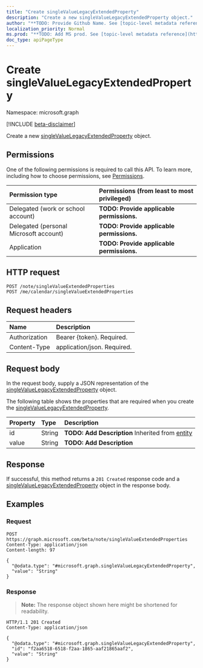 ```yaml
---
title: "Create singleValueLegacyExtendedProperty"
description: "Create a new singleValueLegacyExtendedProperty object."
author: "**TODO: Provide Github Name. See [topic-level metadata reference](https://msgo.azurewebsites.net/add/document/guidelines/metadata.html#topic-level-metadata)**"
localization_priority: Normal
ms.prod: "**TODO: Add MS prod. See [topic-level metadata reference](https://msgo.azurewebsites.net/add/document/guidelines/metadata.html#topic-level-metadata)**"
doc_type: apiPageType
---
```


# Create singleValueLegacyExtendedProperty
Namespace: microsoft.graph

[!INCLUDE [beta-disclaimer](../../includes/beta-disclaimer.md)]

Create a new [singleValueLegacyExtendedProperty](../resources/singlevaluelegacyextendedproperty.md) object.

## Permissions
One of the following permissions is required to call this API. To learn more, including how to choose permissions, see [Permissions](/graph/permissions-reference).

|Permission type|Permissions (from least to most privileged)|
|:---|:---|
|Delegated (work or school account)|**TODO: Provide applicable permissions.**|
|Delegated (personal Microsoft account)|**TODO: Provide applicable permissions.**|
|Application|**TODO: Provide applicable permissions.**|

## HTTP request

<!-- {
  "blockType": "ignored"
}
-->
``` http
POST /note/singleValueExtendedProperties
POST /me/calendar/singleValueExtendedProperties
```

## Request headers
|Name|Description|
|:---|:---|
|Authorization|Bearer {token}. Required.|
|Content-Type|application/json. Required.|

## Request body
In the request body, supply a JSON representation of the [singleValueLegacyExtendedProperty](../resources/singlevaluelegacyextendedproperty.md) object.

The following table shows the properties that are required when you create the [singleValueLegacyExtendedProperty](../resources/singlevaluelegacyextendedproperty.md).

|Property|Type|Description|
|:---|:---|:---|
|id|String|**TODO: Add Description** Inherited from [entity](../resources/entity.md)|
|value|String|**TODO: Add Description**|



## Response

If successful, this method returns a `201 Created` response code and a [singleValueLegacyExtendedProperty](../resources/singlevaluelegacyextendedproperty.md) object in the response body.

## Examples

### Request
<!-- {
  "blockType": "request",
  "name": "create_singlevaluelegacyextendedproperty_from_"
}
-->
``` http
POST https://graph.microsoft.com/beta/note/singleValueExtendedProperties
Content-Type: application/json
Content-length: 97

{
  "@odata.type": "#microsoft.graph.singleValueLegacyExtendedProperty",
  "value": "String"
}
```


### Response
>**Note:** The response object shown here might be shortened for readability.
<!-- {
  "blockType": "response",
  "truncated": true,
  "@odata.type": "microsoft.graph.singleValueLegacyExtendedProperty"
}
-->
``` http
HTTP/1.1 201 Created
Content-Type: application/json

{
  "@odata.type": "#microsoft.graph.singleValueLegacyExtendedProperty",
  "id": "f2aa6518-6518-f2aa-1865-aaf21865aaf2",
  "value": "String"
}
```

